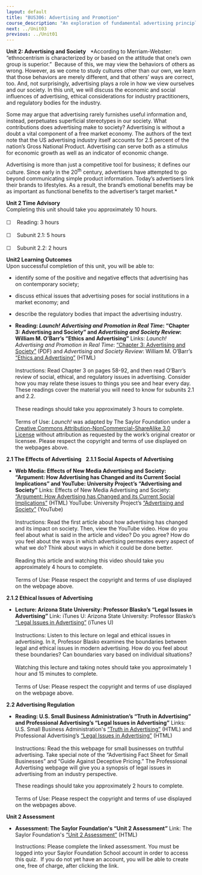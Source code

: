 ```yaml
---
layout: default
title: "BUS306: Advertising and Promotion"
course_description: "An exploration of fundamental advertising principles and the role advertising plays in the promotional mix, with particular emphasis on identifying the unique characteristics of advertising and examining familiar marketing concepts using an advertising framework."
next: ../Unit03
previous: ../Unit01
---
```

**Unit 2: Advertising and Society** <span id="2"></span> 
*According to Merriam-Webster: “ethnocentrism is characterized by or
based on the attitude that one’s own group is superior.”  Because of
this, we may view the behaviors of others as wrong. However, as we come
to study cultures other than our own, we learn that those behaviors are
merely different, and that others’ ways are correct, too. And, not
surprisingly, advertising plays a role in how we view ourselves and our
society. In this unit, we will discuss the economic and social
influences of advertising, ethical considerations for industry
practitioners, and regulatory bodies for the industry.  
  
 Some may argue that advertising rarely furnishes useful information
and, instead, perpetuates superficial stereotypes in our society. What
contributions does advertising make to society? Advertising is without a
doubt a vital component of a free market economy. The authors of the
text note that the US advertising industry itself accounts for 2.5
percent of the nation’s Gross National Product. Advertising can serve
both as a stimulus for economic growth as well as an indicator of
economic change.  
  
 Advertising is more than just a competitive tool for business; it
defines our culture. Since early in the 20<sup>th</sup> century,
advertisers have attempted to go beyond communicating simple product
information. Today’s advertisers link their brands to lifestyles. As a
result, the brand’s emotional benefits may be as important as functional
benefits to the advertiser’s target market.*

**Unit 2 Time Advisory**  
Completing this unit should take you approximately 10 hours.  
    
 ☐    Reading: 3 hours  
    
 ☐    Subunit 2.1: 5 hours  
    
 ☐    Subunit 2.2: 2 hours

**Unit2 Learning Outcomes**  
Upon successful completion of this unit, you will be able to:
-   identify some of the positive and negative effects that advertising
    has on contemporary society;
-   discuss ethical issues that advertising poses for social
    institutions in a market economy; and
-   describe the regulatory bodies that impact the advertising industry.

-   **Reading: *Launch! Advertising and Promotion in Real Time*:
    “Chapter 3: Advertising and Society” and *Advertising and Society
    Review*: William M. O’Barr’s “Ethics and Advertising”**
    Links: *Launch! Advertising and Promotion in Real Time*: [“Chapter
    3: Advertising and
    Society”](https://resources.saylor.org/archived/textbooks/Launch!%20Advertising%20and%20Promotion%20in%20Real%20Time.pdf) (PDF)
    and *Advertising and Society Review*: William M. O’Barr’s [“Ethics
    and
    Advertising”](http://muse.jhu.edu/journals/asr/v008/8.3unit13.html) (HTML)  
        
     Instructions: Read Chapter 3 on pages 58-92, and then read O’Barr’s
    review of social, ethical, and regulatory issues in advertising.
    Consider how you may relate these issues to things you see and hear
    every day. These readings cover the material you will need to know
    for subunits 2.1 and 2.2.  
        
     These readings should take you approximately 3 hours to complete.  
        
     Terms of Use: *Launch!* was adapted by The Saylor Foundation under
    a [Creative Commons Attribution-NonCommercial-ShareAlike 3.0
    License](http://creativecommons.org/licenses/by-nc-sa/3.0/) without
    attribution as requested by the work’s original creator or
    licensee. Please respect the copyright and terms of use displayed on
    the webpages above. 

**2.1 The Effects of Advertising** <span id="2.1"></span> 
**2.1.1 Social Aspects of Advertising** <span id="2.1.1"></span> 
-   **Web Media: Effects of New Media Advertising and Society:
    “Argument: How Advertising has Changed and its Current Social
    Implications” and YouTube: University Project’s “Advertising and
    Society”**
    Links: Effects of New Media Advertising and Society: [“Argument: How
    Advertising has Changed and its Current Social
    Implications”](http://effectsofnewmediaadvertising.blogspot.com/2008/05/overview-how-advertising-has-changed.html) (HTML)
    YouTube: University Project’s [“Advertising and
    Society”](http://www.youtube.com/watch?v=9x4KH8wwxbI) (YouTube)  
        
     Instructions: Read the first article about how advertising has
    changed and its impact on society. Then, view the YouTube video. How
    do you feel about what is said in the article and video? Do you
    agree? How do you feel about the ways in which advertising permeates
    every aspect of what we do? Think about ways in which it could be
    done better.  
        
     Reading this article and watching this video should take you
    approximately 4 hours to complete.  
        
     Terms of Use: Please respect the copyright and terms of use
    displayed on the webpage above.

**2.1.2 Ethical Issues of Advertising** <span id="2.1.2"></span> 
-   **Lecture: Arizona State University: Professor Blasko’s “Legal
    Issues in Advertising”**
    Link: iTunes U: Arizona State University: Professor Blasko’s [“Legal
    Issues in
    Advertising”](http://itunes.apple.com/us/podcast/legal-issues-in-advertising/id383721203?i=85038273) (iTunes
    U)  
        
     Instructions: Listen to this lecture on legal and ethical issues in
    advertising. In it, Professor Blasko examines the boundaries between
    legal and ethical issues in modern advertising. How do you feel
    about these boundaries? Can boundaries vary based on individual
    situations?  
        
     Watching this lecture and taking notes should take you
    approximately 1 hour and 15 minutes to complete.  
        
     Terms of Use: Please respect the copyright and terms of use
    displayed on the webpage above.

**2.2 Advertising Regulation** <span id="2.2"></span> 
-   **Reading: U.S. Small Business Administration’s “Truth in
    Advertising” and Professional Advertising’s “Legal Issues in
    Advertising”**
    Links: U.S. Small Business Administration's [“Truth in
    Advertising”](http://www.sba.gov/content/truth-advertising) (HTML)
    and Professional Advertising’s [“Legal Issues in
    Advertising”](https://web.archive.org/web/20130510184833/http://www.myprofessionaladvertising.com/Legal%20Issues%20in%20Advertising1.htm) (HTML)  
        
     Instructions: Read the this webpage for small businesses on
    truthful advertising. Take special note of the “Advertising Fact
    Sheet for Small Businesses” and “Guide Against Deceptive Pricing.”
    The Professional Advertising webpage will give you a synopsis of
    legal issues in advertising from an industry perspective.  
      
     These readings should take you approximately 2 hours to complete.  
        
     Terms of Use: Please respect the copyright and terms of use
    displayed on the webpages above.

**Unit 2 Assessment** <span id="2.3"></span> 
-   **Assessment: The Saylor Foundation's “Unit 2 Assessment”**
    Link: The Saylor Foundation's [“Unit 2
    Assessment”](http://school.saylor.org/mod/quiz/view.php?id=1058) (HTML)  
      
     Instructions: Please complete the linked assessment. You must be
    logged into your Saylor Foundation School account in order to access
    this quiz.  If you do not yet have an account, you will be able to
    create one, free of charge, after clicking the link. 


